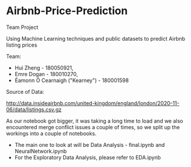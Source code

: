 # Airbnb-Price-Prediction
Team Project

Using Machine Learning techniques and public datasets to predict Airbnb listing prices

Team:

- Hui Zheng - 180050921, 
- Emre Dogan - 180010270, 
- Éamonn Ó Cearnaigh ("Kearney") - 180001598

Source of Data:

http://data.insideairbnb.com/united-kingdom/england/london/2020-11-06/data/listings.csv.gz

As our notebook got bigger, it was taking a long time to load and we also encountered merge conflict issues a couple of times, so we split up the workings into a couple of notebooks.

- The main one to look at will be Data Analysis - final.ipynb and NeuralNetwork.ipynb
- For the Exploratory Data Analysis, please refer to EDA.ipynb
